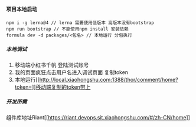 #### 项目本地启动
```
npm i -g lerna@4 // lerna 需要使用低版本 高版本没有bootstrap
npm run bootstrap // 不能使用npm install 安装依赖
formula dev -d packages/<包名> // 本地运行 分包执行
```

##### 本地调试
1. 移动端小红书千帆 登陆测试账号 
2. 我的页面疯狂点击用户名进入调试页面 复制token
3. 本地运行[[http://local.xiaohongshu.com:1388/thor/comment/home?token=]]移动端复制的token带上

##### 开发所需
组件库地址Riant[[https://riant.devops.sit.xiaohongshu.com/#/zh-CN/home]]
